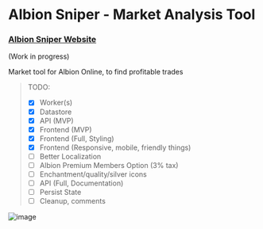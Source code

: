 # Albion Sniper - Market Analysis Tool
### [Albion Sniper Website](https://albionsniper.com/)
(Work in progress) 

Market tool for Albion Online, to find profitable trades

> TODO:
>  - [x] Worker(s)
>  - [x] Datastore
>  - [x] API (MVP)
>  - [x] Frontend (MVP)
>  - [x] Frontend (Full, Styling)
>  - [x] Frontend (Responsive, mobile, friendly things)
>  - [ ] Better Localization
>  - [ ] Albion Premium Members Option (3% tax)
>  - [ ] Enchantment/quality/silver icons
>  - [ ] API (Full, Documentation)
>  - [ ] Persist State
>  - [ ] Cleanup, comments

![image](https://user-images.githubusercontent.com/84699546/141600680-33b8b684-86fd-4482-977e-7c1c75c1dda4.png)
